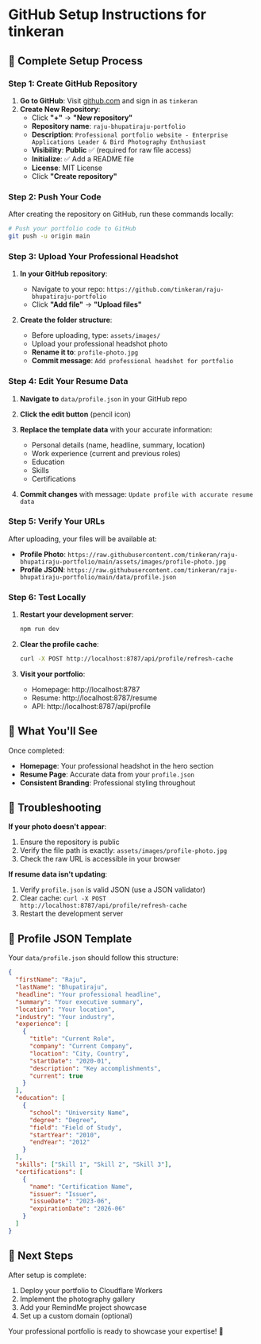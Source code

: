 # GitHub Setup Instructions for tinkeran

## 🚀 Complete Setup Process

### Step 1: Create GitHub Repository

1. **Go to GitHub**: Visit [github.com](https://github.com) and sign in as `tinkeran`
2. **Create New Repository**:
   - Click **"+"** → **"New repository"**
   - **Repository name**: `raju-bhupatiraju-portfolio`
   - **Description**: `Professional portfolio website - Enterprise Applications Leader & Bird Photography Enthusiast`
   - **Visibility**: **Public** ✅ (required for raw file access)
   - **Initialize**: ✅ Add a README file
   - **License**: MIT License
   - Click **"Create repository"**

### Step 2: Push Your Code

After creating the repository on GitHub, run these commands locally:

```bash
# Push your portfolio code to GitHub
git push -u origin main
```

### Step 3: Upload Your Professional Headshot

1. **In your GitHub repository**:
   - Navigate to your repo: `https://github.com/tinkeran/raju-bhupatiraju-portfolio`
   - Click **"Add file"** → **"Upload files"**

2. **Create the folder structure**:
   - Before uploading, type: `assets/images/`
   - Upload your professional headshot photo
   - **Rename it to**: `profile-photo.jpg`
   - **Commit message**: `Add professional headshot for portfolio`

### Step 4: Edit Your Resume Data

1. **Navigate to** `data/profile.json` in your GitHub repo
2. **Click the edit button** (pencil icon)
3. **Replace the template data** with your accurate information:
   - Personal details (name, headline, summary, location)
   - Work experience (current and previous roles)
   - Education
   - Skills
   - Certifications

4. **Commit changes** with message: `Update profile with accurate resume data`

### Step 5: Verify Your URLs

After uploading, your files will be available at:
- **Profile Photo**: `https://raw.githubusercontent.com/tinkeran/raju-bhupatiraju-portfolio/main/assets/images/profile-photo.jpg`
- **Profile JSON**: `https://raw.githubusercontent.com/tinkeran/raju-bhupatiraju-portfolio/main/data/profile.json`

### Step 6: Test Locally

1. **Restart your development server**:
   ```bash
   npm run dev
   ```

2. **Clear the profile cache**:
   ```bash
   curl -X POST http://localhost:8787/api/profile/refresh-cache
   ```

3. **Visit your portfolio**:
   - Homepage: http://localhost:8787
   - Resume: http://localhost:8787/resume
   - API: http://localhost:8787/api/profile

## 🎯 What You'll See

Once completed:
- **Homepage**: Your professional headshot in the hero section
- **Resume Page**: Accurate data from your `profile.json`
- **Consistent Branding**: Professional styling throughout

## 🔧 Troubleshooting

**If your photo doesn't appear**:
1. Ensure the repository is public
2. Verify the file path is exactly: `assets/images/profile-photo.jpg`
3. Check the raw URL is accessible in your browser

**If resume data isn't updating**:
1. Verify `profile.json` is valid JSON (use a JSON validator)
2. Clear cache: `curl -X POST http://localhost:8787/api/profile/refresh-cache`
3. Restart the development server

## 📝 Profile JSON Template

Your `data/profile.json` should follow this structure:

```json
{
  "firstName": "Raju",
  "lastName": "Bhupatiraju",
  "headline": "Your professional headline",
  "summary": "Your executive summary",
  "location": "Your location",
  "industry": "Your industry",
  "experience": [
    {
      "title": "Current Role",
      "company": "Current Company",
      "location": "City, Country",
      "startDate": "2020-01",
      "description": "Key accomplishments",
      "current": true
    }
  ],
  "education": [
    {
      "school": "University Name",
      "degree": "Degree",
      "field": "Field of Study",
      "startYear": "2010",
      "endYear": "2012"
    }
  ],
  "skills": ["Skill 1", "Skill 2", "Skill 3"],
  "certifications": [
    {
      "name": "Certification Name",
      "issuer": "Issuer",
      "issueDate": "2023-06",
      "expirationDate": "2026-06"
    }
  ]
}
```

## 🚀 Next Steps

After setup is complete:
1. Deploy your portfolio to Cloudflare Workers
2. Implement the photography gallery
3. Add your RemindMe project showcase
4. Set up a custom domain (optional)

Your professional portfolio is ready to showcase your expertise! 🌟
